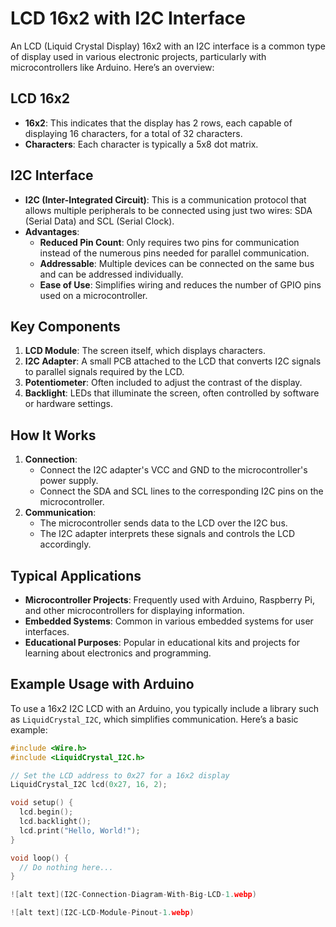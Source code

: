 # LCD 16x2 with I2C Interface

An LCD (Liquid Crystal Display) 16x2 with an I2C interface is a common type of display used in various electronic projects, particularly with microcontrollers like Arduino. Here’s an overview:

## LCD 16x2
- **16x2**: This indicates that the display has 2 rows, each capable of displaying 16 characters, for a total of 32 characters.
- **Characters**: Each character is typically a 5x8 dot matrix.

## I2C Interface
- **I2C (Inter-Integrated Circuit)**: This is a communication protocol that allows multiple peripherals to be connected using just two wires: SDA (Serial Data) and SCL (Serial Clock).
- **Advantages**:
  - **Reduced Pin Count**: Only requires two pins for communication instead of the numerous pins needed for parallel communication.
  - **Addressable**: Multiple devices can be connected on the same bus and can be addressed individually.
  - **Ease of Use**: Simplifies wiring and reduces the number of GPIO pins used on a microcontroller.

## Key Components
1. **LCD Module**: The screen itself, which displays characters.
2. **I2C Adapter**: A small PCB attached to the LCD that converts I2C signals to parallel signals required by the LCD.
3. **Potentiometer**: Often included to adjust the contrast of the display.
4. **Backlight**: LEDs that illuminate the screen, often controlled by software or hardware settings.

## How It Works
1. **Connection**:
   - Connect the I2C adapter's VCC and GND to the microcontroller's power supply.
   - Connect the SDA and SCL lines to the corresponding I2C pins on the microcontroller.
2. **Communication**:
   - The microcontroller sends data to the LCD over the I2C bus.
   - The I2C adapter interprets these signals and controls the LCD accordingly.

## Typical Applications
- **Microcontroller Projects**: Frequently used with Arduino, Raspberry Pi, and other microcontrollers for displaying information.
- **Embedded Systems**: Common in various embedded systems for user interfaces.
- **Educational Purposes**: Popular in educational kits and projects for learning about electronics and programming.

## Example Usage with Arduino
To use a 16x2 I2C LCD with an Arduino, you typically include a library such as `LiquidCrystal_I2C`, which simplifies communication. Here’s a basic example:

```cpp
#include <Wire.h>
#include <LiquidCrystal_I2C.h>

// Set the LCD address to 0x27 for a 16x2 display
LiquidCrystal_I2C lcd(0x27, 16, 2);

void setup() {
  lcd.begin();
  lcd.backlight();
  lcd.print("Hello, World!");
}

void loop() {
  // Do nothing here...
}

![alt text](I2C-Connection-Diagram-With-Big-LCD-1.webp)

![alt text](I2C-LCD-Module-Pinout-1.webp)